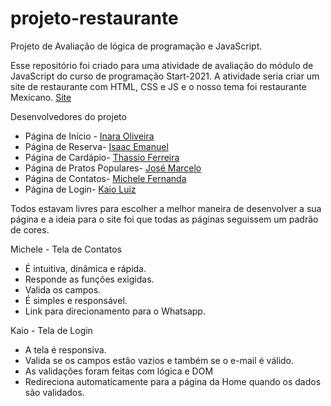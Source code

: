 # projeto-restaurante
Projeto de Avaliação de lógica de programação e JavaScript.

Esse repositório foi criado para uma atividade de avaliação do módulo de JavaScript do curso de programação Start-2021.
A atividade seria criar um site de restaurante com HTML, CSS e JS e o nosso tema foi restaurante Mexicano. [Site]()

Desenvolvedores do projeto

- Página de Início - [Inara Oliveira](https://github.com/inaraoliveira)
- Página de Reserva- [Isaac Emanuel](https://github.com/Manelxd)
- Página de Cardápio- [Thassio Ferreira](https://github.com/Thassio98)
- Página de Pratos Populares- [José Marcelo](https://github.com/MarceloSilva05)
- Página de Contatos- [Michele Fernanda](https://github.com/miihfranca)
- Página de Login- [Kaio Luiz ](https://github.com/kaioluiz03) 

Todos estavam livres para escolher a melhor maneira de desenvolver a sua página e a ideia para o site foi que todas as páginas 
seguissem um padrão de cores.

Michele - Tela de Contatos

- É intuitiva, dinâmica e rápida.
- Responde as funções exigidas.
- Valida os campos.
- É simples e responsável.
- Link para direcionamento para o Whatsapp.

Kaio - Tela de Login

- A tela é responsiva.
- Valida se os campos estão vazios e também se o e-mail é válido.
- As validações foram feitas com lógica e DOM
- Redireciona automaticamente para a página da Home quando os dados são validados.

